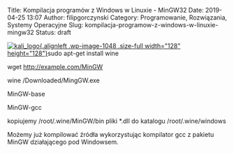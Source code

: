 Title: Kompilacja programów z Windows w Linuxie - MinGW32
Date: 2019-04-25 13:07
Author: filipgorczynski
Category: Programowanie, Rozwiązania, Systemy Operacyjne
Slug: kompilacja-programow-z-windows-w-linuxie-mingw32
Status: draft

[![kali\_logo](https://filipgorczynski.files.wordpress.com/2015/05/kali_logo.png){.alignleft .wp-image-1048 .size-full width="128" height="128"}](https://filipgorczynski.files.wordpress.com/2015/05/kali_logo.png)sudo apt-get install wine

wget http://example.com/MinGW

wine /Downloaded/MingGW.exe

MinGW-base

MinGW-gcc

kopiujemy /root/.wine/MinGW/bin pliki \*.dll do katalogu /root/.wine/windows

Możemy już kompilować źródła wykorzystując kompilator gcc z pakietu MinGW działającego pod Windowsem.
